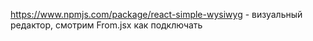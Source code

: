 https://www.npmjs.com/package/react-simple-wysiwyg - визуальный редактор, смотрим From.jsx как подключать